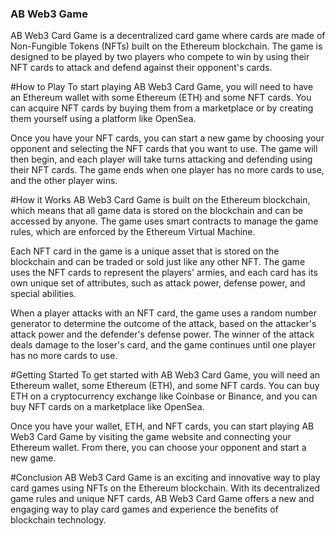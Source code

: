 ### AB Web3 Game

AB Web3 Card Game is a decentralized card game where cards are made of Non-Fungible Tokens (NFTs) built on the Ethereum blockchain. The game is designed to be played by two players who compete to win by using their NFT cards to attack and defend against their opponent's cards.

#How to Play
To start playing AB Web3 Card Game, you will need to have an Ethereum wallet with some Ethereum (ETH) and some NFT cards. You can acquire NFT cards by buying them from a marketplace or by creating them yourself using a platform like OpenSea.

Once you have your NFT cards, you can start a new game by choosing your opponent and selecting the NFT cards that you want to use. The game will then begin, and each player will take turns attacking and defending using their NFT cards. The game ends when one player has no more cards to use, and the other player wins.

#How it Works
AB Web3 Card Game is built on the Ethereum blockchain, which means that all game data is stored on the blockchain and can be accessed by anyone. The game uses smart contracts to manage the game rules, which are enforced by the Ethereum Virtual Machine.

Each NFT card in the game is a unique asset that is stored on the blockchain and can be traded or sold just like any other NFT. The game uses the NFT cards to represent the players' armies, and each card has its own unique set of attributes, such as attack power, defense power, and special abilities.

When a player attacks with an NFT card, the game uses a random number generator to determine the outcome of the attack, based on the attacker's attack power and the defender's defense power. The winner of the attack deals damage to the loser's card, and the game continues until one player has no more cards to use.

#Getting Started
To get started with AB Web3 Card Game, you will need an Ethereum wallet, some Ethereum (ETH), and some NFT cards. You can buy ETH on a cryptocurrency exchange like Coinbase or Binance, and you can buy NFT cards on a marketplace like OpenSea.

Once you have your wallet, ETH, and NFT cards, you can start playing AB Web3 Card Game by visiting the game website and connecting your Ethereum wallet. From there, you can choose your opponent and start a new game.

#Conclusion
AB Web3 Card Game is an exciting and innovative way to play card games using NFTs on the Ethereum blockchain. With its decentralized game rules and unique NFT cards, AB Web3 Card Game offers a new and engaging way to play card games and experience the benefits of blockchain technology.
